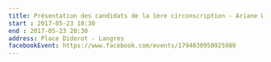 ```yaml
---
title: Présentation des candidats de la 1ère circonscription - Ariane WALASZEK et Benjamin MOREL
start : 2017-05-23 18:30
end : 2017-05-23 20:30
address: Place Diderot - Langres
facebookEvent: https://www.facebook.com/events/1794030950925989
---
```

